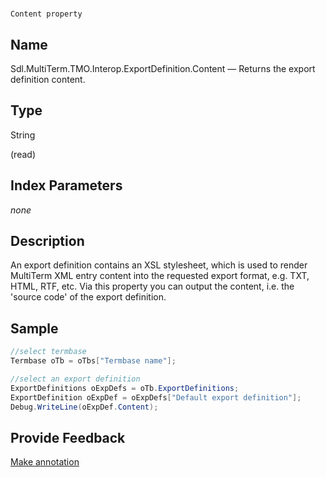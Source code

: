 

# 
    Content property



## Name

Sdl.MultiTerm.TMO.Interop.ExportDefinition.Content —          Returns the export definition content.



## Type

String

(read)



## Index Parameters
*none*


## Description



An export definition contains an XSL stylesheet, which is used to render MultiTerm XML entry content into the requested export format, e.g. TXT, HTML, RTF, etc. Via this property you can output the content, i.e. the 'source code' of the export definition.



## Sample


```cs
//select termbase
Termbase oTb = oTbs["Termbase name"];

//select an export definition
ExportDefinitions oExpDefs = oTb.ExportDefinitions;
ExportDefinition oExpDef = oExpDefs["Default export definition"];
Debug.WriteLine(oExpDef.Content);
```



## Provide Feedback

[Make annotation](mailto:sdk-feedback@sdl.com&amp;subject=Reference%20for%20Sdl.MultiTerm.TMO.Interop.ExportDefinition.Content)

